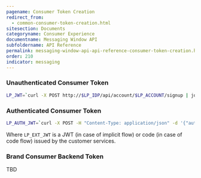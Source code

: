 ```yaml
---
pagename: Consumer Token Creation
redirect_from:
  - common-consumer-token-creation.html
sitesection: Documents
categoryname: Consumer Experience
documentname: Messaging Window API
subfoldername: API Reference
permalink: messaging-window-api-api-reference-consumer-token-creation.html
order: 210
indicator: messaging
---
```


### Unauthenticated Consumer Token

```sh
LP_JWT=`curl -X POST http://$LP_IDP/api/account/$LP_ACCOUNT/signup | jq -r .jwt`
```

### Authenticated Consumer Token

```sh
LP_AUTH_JWT=`curl -X POST -H "Content-Type: application/json" -d '{"authCode" : "'$LP_EXT_JWT'"}' http://$LP_IDP/api/account/$LP_ACCOUNT/authenticate | jq -r .jwt`
```

Where `LP_EXT_JWT` is a JWT (in case of implicit flow) or code (in case of code flow) issued by the customer services.

### Brand Consumer Backend Token

TBD